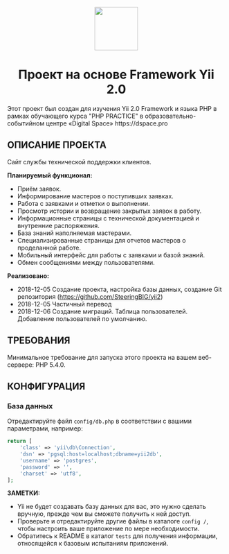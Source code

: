<p align="center">
    <a href="https://github.com/yiisoft" target="_blank">
        <img src="https://avatars0.githubusercontent.com/u/993323" height="100px">
    </a>
    <h1 align="center">Проект на основе Framework Yii 2.0</h1>
</p>
<p>
Этот проект был создан для изучения Yii 2.0 Framework и языка PHP в рамках обучающего курса "PHP PRACTICE" в образовательно-событийном центре «Digital Space» https://dspace.pro
</p>
   
ОПИСАНИЕ ПРОЕКТА
------------
Сайт службы технической поддержки клиентов.

**Планируемый функционал:**
- Приём заявок.
- Информирование мастеров о поступивших заявках. 
- Работа с заявками и отметки о выполнении.
- Просмотр истории и возвращение закрытых заявок в работу.
- Информационные страницы с технической документацией и внутренние распоряжения.
- База знаний наполняемая мастерами.
- Специализированные страницы для отчетов мастеров о проделанной работе.
- Мобильный интерфейс для работы с заявками и базой знаний.
- Обмен сообщениями между пользователями.

**Реализовано:**
- 2018-12-05 Создание проекта, настройка базы данных, создание Git репозитория (https://github.com/SteeringBIG/yii2)
- 2018-12-05 Частичный перевод
- 2018-12-06 Создание миграций. Таблица пользователей. Добавление пользователей по умолчанию.


ТРЕБОВАНИЯ
------------

Минимальное требование для запуска этого проекта на вашем веб-сервере: PHP 5.4.0.

КОНФИГУРАЦИЯ
-------------

### База данных

Отредактируйте файл `config/db.php` в соответствии с вашими параметрами, например:

```php
return [
    'class' => 'yii\db\Connection',
    'dsn' => 'pgsql:host=localhost;dbname=yii2db',
    'username' => 'postgres',
    'password' => '',
    'charset' => 'utf8',
];
```

**ЗАМЕТКИ:**
- Yii не будет создавать базу данных для вас, это нужно сделать вручную, прежде чем вы сможете получить к ней доступ.
- Проверьте и отредактируйте другие файлы в каталоге `config /`, чтобы настроить ваше приложение по мере необходимости.
- Обратитесь к README в каталог `tests` для получения информации, относящейся к базовым испытаниям приложений.
